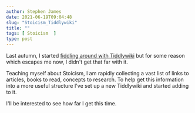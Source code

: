 ```yaml
---
author: Stephen James
date: 2021-06-19T09:04:48
slug: "Stoicism_Tiddlywiki"
title: ""
tags: [ Stoicism  ]
type: post
---
```

Last autumn, I started [fiddling around with Tiddlywiki](https://strandlines.blog/975-2/) but for some reason which escapes me now, I didn't get that far with it. 

Teaching myself about Stoicism, I am rapidly collecting a vast list of links to articles, books to read, concepts to research. To help get this information into a more useful structure I've set up a new Tiddlywiki and started adding to it. 

I'll be interested to see how far I get this time. 
